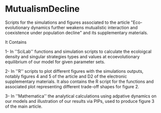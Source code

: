 # MutualismDecline
Scripts for the simulations and figures associated to the article "Eco-evolutionary dynamics further weakens mutualistic interaction and coexistence under population decline" and its supplementary materials.

It Contains

1- In ''SciLab'' functions and simulation scripts to calculate the ecoloigcal density and singular strategies types and values at ecoevolutionary equilibrium of our model for given parameter sets.

2- In ''R'' scripts to plot different figures with the simulations outputs, notably figures 4 and 5 of the article and D2 of the electronic supplementary materials. It also contains the R script for the functions and associated plot representing different trade-off shapes for figure 2.

3- In ''Mathematica'' the analytical calculations using adpative dynamics on our models and illustration of our results via PIPs, used to produce figure 3 of the main article.



